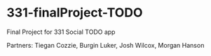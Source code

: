 # 331-finalProject-TODO
Final Project for 331 Social TODO app

Partners: Tiegan Cozzie, Burgin Luker, Josh Wilcox, Morgan Hanson
